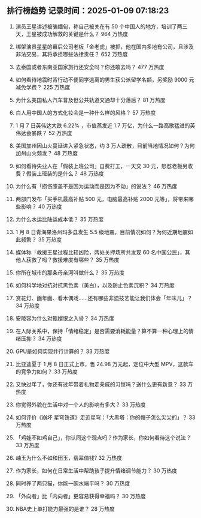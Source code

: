 
## 排行榜趋势 记录时间：2025-01-09 07:18:23
  
  1. 演员王星讲述被骗缅甸，称自己被关在有 50 个中国人的地方，培训了两三天，王星被成功解救的关键是什么？ 964 万热度
    
  2. 绑架演员星星的幕后公司老板「金老虎」被抓，他在国内多地有公司，且涉及非法交易，其将承担哪些法律责任？ 652 万热度
    
  3. 去泰国或者东南亚国家旅行还安全吗？你还敢去吗？ 477 万热度
    
  4. 如何看待地震时背行动不便同学逃离的男生获公派留学名额，另奖励 9000 元减免学费？ 225 万热度
    
  5. 为什么美国私人汽车普及但公共轨道交通却十分落后？ 81 万热度
    
  6. 白人用中国人的方式化妆会是一种什么样的风格？ 57 万热度
    
  7. 1 月 7 日英伟达大跌 6.22% ，市值蒸发近 1.7 万亿，为什么一路高歌猛进的英伟达会暴跌？ 52 万热度
    
  8. 美国加州因山火蔓延进入紧急状态，约 3 万人疏散，目前当地情况如何？为何加州山火频发？ 48 万热度
    
  9. 如何看待失业人在「假装上班公司」自费打工，一天交 30 元，怒怼老板另收费？假装上班装的是什么？ 48 万热度
    
  10. 为什么有「损伤膝盖不是因为运动而是因为不动」的说法？ 46 万热度
    
  11. 两部门发布「买手机最高补贴 500 元，电脑最高补贴 2000 元等」，将带来哪些影响？ 40 万热度
    
  12. 为什么水运比陆运成本低？ 35 万热度
    
  13. 1 月 8 日青海果洛州玛多县发生 5.5 级地震，目前情况如何？为何近期地震如此频繁？ 35 万热度
    
  14. 媒体称「救援王星过程比较凶险，两处关押场所共发现 60 名中国公民」，其他人获救了吗？救援难度有哪些？ 35 万热度
    
  15. 你所在城市的那条母亲河叫做什么？ 35 万热度
    
  16. 如何科学地对抗对抗黑色素（美白），以及防止色素沉积？ 34 万热度
    
  17. 赏花灯、画年画、看木偶戏……还有哪些非遗技艺能让我们体会「年味儿」？ 34 万热度
    
  18. 安陵容为什么对甄嬛恨之入骨？ 34 万热度
    
  19. 在人际关系中，保持「情绪稳定」是否需要消耗能量？算不算一种心理上的情绪压抑？ 34 万热度
    
  20. GPU是如何实现并行计算的？ 33 万热度
    
  21. 比亚迪夏于 1 月 8 日正式上市，售 24.98 万元起，定位中大型 MPV，这款车的竞争力如何？ 33 万热度
    
  22. 又快过年了，你还有过年带着礼物走亲戚的习惯吗？送什么更有新意？ 33 万热度
    
  23. 你觉得外貌在生活中对一个人的影响有多大？ 33 万热度
    
  24. 如何评价《崩坏 星穹铁道》走近星穹：「大黑塔：你的帽子怎么尖尖的」？ 33 万热度
    
  25. 「鸡娃不如鸡自己」，你认同这个观点吗？作为家长，你如何看待这个说法？ 33 万热度
    
  26. 岫玉为什么不如和田玉，翡翠值钱? 32 万热度
    
  27. 作为家长，如何在日常生活中帮助孩子提升情绪调节能力？ 30 万热度
    
  28. 同时养了两只猫，你能一碗水端平吗？ 30 万热度
    
  29. 「外向者」比「内向者」更容易获得幸福吗？ 30 万热度
    
  30. NBA史上单打能力最强的是谁？ 28 万热度
    